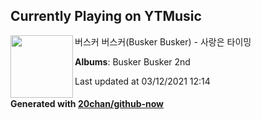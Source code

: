 ## Currently Playing on YTMusic

[<img align="left" width="100" src="https://lh3.googleusercontent.com/7T676gkHCjbVyyeYZZXLNHZdVq_d9sp4OvHca236STOKSU2TAYgjdiEQ0EXRUxcepiKlcRsZdLZiyJY">](https://music.youtube.com/watch?v=eoRV-cuLsCo)

버스커 버스커(Busker Busker) - 사랑은 타이밍

**Albums**: Busker Busker 2nd

Last updated at 03/12/2021 12:14

#### Generated with [20chan/github-now](https://github.com/20chan/github-now)


<!--
**20chan/20chan** is a ✨ _special_ ✨ repository because its `README.md` (this file) appears on your GitHub profile.

Here are some ideas to get you started:

- 🔭 I’m currently working on ...
- 🌱 I’m currently learning ...
- 👯 I’m looking to collaborate on ...
- 🤔 I’m looking for help with ...
- 💬 Ask me about ...
- 📫 How to reach me: ...
- 😄 Pronouns: ...
- ⚡ Fun fact: ...
-->
